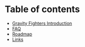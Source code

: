 # Table of contents

* [Gravity Fighters Introduction](README.md)
* [FAQ](faq.md)
* [Roadmap](roadmap.md)
* [Links](links.md)
